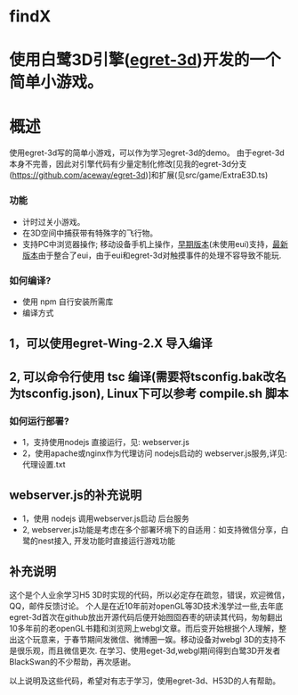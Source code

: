 # findX
使用白鹭3D引擎([egret-3d](https://github.com/egret-labs/egret-3d))开发的一个简单小游戏。
=======
# 概述 #

使用egret-3d写的简单小游戏，可以作为学习egret-3d的demo。
由于egret-3d本身不完善，因此对引擎代码有少量定制化修改[见我的egret-3d分支(https://github.com/aceway/egret-3d)]和扩展(见src/game/ExtraE3D.ts)

### 功能 ###

* 计时过关小游戏。
* 在3D空间中捕获带有特殊字的飞行物。
* 支持PC中浏览器操作; 移动设备手机上操作，[早期版本](http://findx.huithink.com/)(未使用eui)支持，[最新版本](http://game.doogga.com/findX/)由于整合了eui，由于eui和egret-3d对触摸事件的处理不容导致不能玩.

### 如何编译? ###

* 使用 npm 自行安装所需库
* 编译方式
## 1，可以使用egret-Wing-2.X 导入编译
## 2, 可以命令行使用 tsc 编译(需要将tsconfig.bak改名为tsconfig.json), Linux下可以参考 compile.sh 脚本

### 如何运行部署? ###

* 1，支持使用nodejs 直接运行，见: webserver.js
* 2，使用apache或nginx作为代理访问 nodejs启动的 webserver.js服务,详见: 代理设置.txt

## webserver.js的补充说明 ##

* 1，使用 nodejs 调用webserver.js启动 后台服务
* 2, webserver.js功能是考虑在多个部署环境下的自适用：如支持微信分享，白鹭的nest接入, 开发功能时直接运行游戏功能

## 补充说明 ##
这个是个人业余学习H5 3D时实现的代码，所以必定存在疏忽，错误，欢迎微信，QQ，邮件反馈讨论。 
个人是在近10年前对openGL等3D技术浅学过一些,去年底egret-3d首次在github放出开源代码后便开始囫囵吞枣的研读其代码，匆匆翻出10多年前的老openGL书籍和浏览网上webgl文章。而后变开始根据个人理解，整出这个玩意来，于春节期间发微信、微博圈一娱。移动设备对webgl 3D的支持不是很乐观，而且微信更次.
在学习、使用eget-3d,webgl期间得到白鹭3D开发者BlackSwan的不少帮助，再次感谢。

以上说明及这些代码，希望对有志于学习，使用egret-3d、H53D的人有帮助。  
